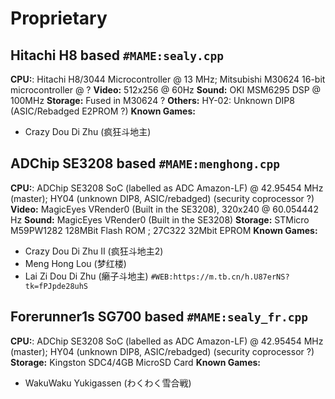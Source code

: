 # Proprietary
## Hitachi H8 based `#MAME:sealy.cpp`
**CPU:**: Hitachi H8/3044 Microcontroller @ 13 MHz; Mitsubishi M30624 16-bit microcontroller @ ?
**Video:** 512x256 @ 60Hz
**Sound:** OKI MSM6295 DSP @ 100MHz
**Storage:** Fused in M30624 ?
**Others:** HY-02: Unknown DIP8 (ASIC/Rebadged E2PROM ?)
**Known Games:**
* Crazy Dou Di Zhu (疯狂斗地主)
## ADChip SE3208 based `#MAME:menghong.cpp`
**CPU:**: ADChip SE3208 SoC (labelled as ADC Amazon-LF) @ 42.95454 MHz (master); HY04 (unknown DIP8, ASIC/rebadged) (security coprocessor ?)
**Video:** MagicEyes VRender0 (Built in the SE3208), 320x240 @ 60.054442 Hz
**Sound:** MagicEyes VRender0 (Built in the SE3208)
**Storage:** STMicro M59PW1282 128MBit Flash ROM ; 27C322 32Mbit EPROM
**Known Games:**
* Crazy Dou Di Zhu II (疯狂斗地主2)
* Meng Hong Lou (梦红楼)
* Lai Zi Dou Di Zhu (癞子斗地主) `#WEB:https://m.tb.cn/h.U87erNS?tk=fPJpde28uhS`
## Forerunner1s SG700 based `#MAME:sealy_fr.cpp`
**CPU:**: ADChip SE3208 SoC (labelled as ADC Amazon-LF) @ 42.95454 MHz (master); HY04 (unknown DIP8, ASIC/rebadged) (security coprocessor ?)
**Storage:** Kingston SDC4/4GB MicroSD Card
**Known Games:**
* WakuWaku Yukigassen (わくわく雪合戦)